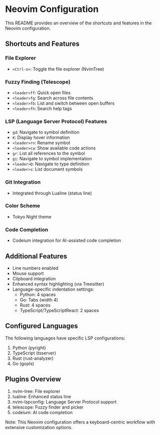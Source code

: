 # Neovim Configuration

This README provides an overview of the shortcuts and features in the Neovim configuration.

## Shortcuts and Features

### File Explorer
- `<Ctrl-n>`: Toggle the file explorer (NvimTree)

### Fuzzy Finding (Telescope)
- `<leader>ff`: Quick open files
- `<leader>fg`: Search across file contents
- `<leader>fb`: List and switch between open buffers
- `<leader>fh`: Search help tags

### LSP (Language Server Protocol) Features
- `gd`: Navigate to symbol definition
- `K`: Display hover information
- `<leader>rn`: Rename symbol
- `<leader>ca`: Show available code actions
- `gr`: List all references to the symbol
- `gi`: Navigate to symbol implementation
- `<leader>D`: Navigate to type definition
- `<leader>s`: List document symbols

### Git Integration
- Integrated through Lualine (status line)

### Color Scheme
- Tokyo Night theme

### Code Completion
- Codeium integration for AI-assisted code completion

## Additional Features

- Line numbers enabled
- Mouse support
- Clipboard integration
- Enhanced syntax highlighting (via Treesitter)
- Language-specific indentation settings:
  - Python: 4 spaces
  - Go: Tabs (width 4)
  - Rust: 4 spaces
  - TypeScript/TypeScriptReact: 2 spaces

## Configured Languages

The following languages have specific LSP configurations:

1. Python (pyright)
2. TypeScript (tsserver)
3. Rust (rust-analyzer)
4. Go (gopls)

## Plugins Overview

1. nvim-tree: File explorer
2. lualine: Enhanced status line
3. nvim-lspconfig: Language Server Protocol support
4. telescope: Fuzzy finder and picker
5. codeium: AI code completion

Note: This Neovim configuration offers a keyboard-centric workflow with extensive customization options.
